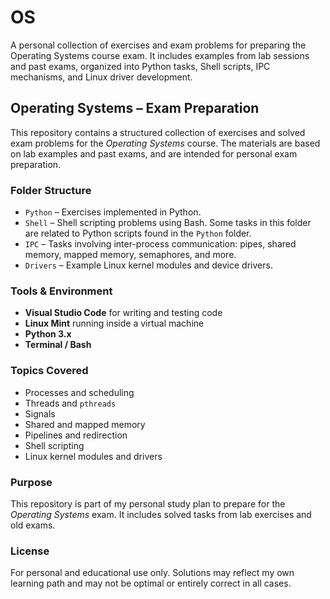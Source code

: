 # OS
A personal collection of exercises and exam problems for preparing the Operating Systems course exam. It includes examples from lab sessions and past exams, organized into Python tasks, Shell scripts, IPC mechanisms, and Linux driver development.


## Operating Systems – Exam Preparation

This repository contains a structured collection of exercises and solved exam problems for the *Operating Systems* course. The materials are based on lab examples and past exams, and are intended for personal exam preparation.

### Folder Structure

- `Python` – Exercises implemented in Python.
- `Shell` – Shell scripting problems using Bash. Some tasks in this folder are related to Python scripts found in the `Python` folder.
- `IPC` – Tasks involving inter-process communication: pipes, shared memory, mapped memory, semaphores, and more.
- `Drivers` – Example Linux kernel modules and device drivers.

### Tools & Environment

- **Visual Studio Code** for writing and testing code
- **Linux Mint** running inside a virtual machine
- **Python 3.x**
- **Terminal / Bash**

### Topics Covered

- Processes and scheduling
- Threads and `pthreads`
- Signals
- Shared and mapped memory
- Pipelines and redirection
- Shell scripting
- Linux kernel modules and drivers

### Purpose

This repository is part of my personal study plan to prepare for the *Operating Systems* exam. It includes solved tasks from lab exercises and old exams.

### License

For personal and educational use only. Solutions may reflect my own learning path and may not be optimal or entirely correct in all cases.
